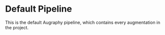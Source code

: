 # Default Pipeline

This is the default Augraphy pipeline, which contains every augmentation in the project.

